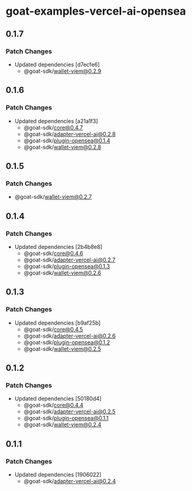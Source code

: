 # goat-examples-vercel-ai-opensea

## 0.1.7

### Patch Changes

- Updated dependencies [d7ecfe6]
  - @goat-sdk/wallet-viem@0.2.9

## 0.1.6

### Patch Changes

- Updated dependencies [a21a1f3]
  - @goat-sdk/core@0.4.7
  - @goat-sdk/adapter-vercel-ai@0.2.8
  - @goat-sdk/plugin-opensea@0.1.4
  - @goat-sdk/wallet-viem@0.2.8

## 0.1.5

### Patch Changes

- @goat-sdk/wallet-viem@0.2.7

## 0.1.4

### Patch Changes

- Updated dependencies [2b4b8e8]
  - @goat-sdk/core@0.4.6
  - @goat-sdk/adapter-vercel-ai@0.2.7
  - @goat-sdk/plugin-opensea@0.1.3
  - @goat-sdk/wallet-viem@0.2.6

## 0.1.3

### Patch Changes

- Updated dependencies [b9af25b]
  - @goat-sdk/core@0.4.5
  - @goat-sdk/adapter-vercel-ai@0.2.6
  - @goat-sdk/plugin-opensea@0.1.2
  - @goat-sdk/wallet-viem@0.2.5

## 0.1.2

### Patch Changes

- Updated dependencies [50180d4]
  - @goat-sdk/core@0.4.4
  - @goat-sdk/adapter-vercel-ai@0.2.5
  - @goat-sdk/plugin-opensea@0.1.1
  - @goat-sdk/wallet-viem@0.2.4

## 0.1.1

### Patch Changes

- Updated dependencies [1906022]
  - @goat-sdk/adapter-vercel-ai@0.2.4
